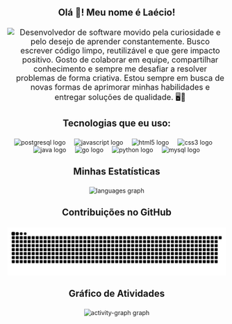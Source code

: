 <br clear="both">

<h2 align="center">Olá 👋! Meu nome é Laécio!</h2>

###

<p align="center">
  <img align="left" height="156" src="https://media1.giphy.com/media/v1.Y2lkPTc5MGI3NjExN2t2d3FkOTdmemRpcjhmNW8wa3I2ZjdwdG82NTJ3NWJxc3ZobDJtayZlcD12MV9pbnRlcm5hbF9naWZfYnlfaWQmY3Q9Zw/jBOOXxSJfG8kqMxT11/giphy.gif" />
  <span style="font-size: 18px;">Desenvolvedor de software movido pela curiosidade e pelo desejo de aprender constantemente. Busco escrever código limpo, reutilizável e que gere impacto positivo. Gosto de colaborar em equipe, compartilhar conhecimento e sempre me desafiar a resolver problemas de forma criativa. Estou sempre em busca de novas formas de aprimorar minhas habilidades e entregar soluções de qualidade. 🖥️🚀</span>
</p>

###

<h2 align="center">Tecnologias que eu uso:</h2>

###

<div align="center">
  <img src="https://cdn.jsdelivr.net/gh/devicons/devicon/icons/postgresql/postgresql-original.svg" height="32" alt="postgresql logo" />
  <img width="12" />
  <img src="https://cdn.jsdelivr.net/gh/devicons/devicon/icons/javascript/javascript-original.svg" height="32" alt="javascript logo" />
  <img width="12" />
  <img src="https://cdn.jsdelivr.net/gh/devicons/devicon/icons/html5/html5-original.svg" height="32" alt="html5 logo" />
  <img width="12" />
  <img src="https://cdn.jsdelivr.net/gh/devicons/devicon/icons/css3/css3-original.svg" height="32" alt="css3 logo" />
  <img width="12" />
  <img src="https://cdn.jsdelivr.net/gh/devicons/devicon/icons/java/java-original.svg" height="32" alt="java logo" />
  <img width="12" />
  <img src="https://cdn.jsdelivr.net/gh/devicons/devicon/icons/go/go-original.svg" height="32" alt="go logo" />
  <img width="12" />
  <img src="https://cdn.jsdelivr.net/gh/devicons/devicon/icons/python/python-original.svg" height="32" alt="python logo" />
  <img width="12" />
  <img src="https://cdn.jsdelivr.net/gh/devicons/devicon/icons/mysql/mysql-original.svg" height="32" alt="mysql logo" />
</div>

###

<h2 align="center">Minhas Estatísticas</h2>

### 

<div align="center">
  <img src="https://github-readme-stats.vercel.app/api/top-langs?username=laeciodev&locale=en&hide_title=false&layout=compact&card_width=320&langs_count=5&theme=github_dark&hide_border=true" height="150" alt="languages graph"  />
</div>

###

<h2 align="center">Contribuições no GitHub</h2>

### 

<picture align="center">
  <source media="(prefers-color-scheme: dark)" srcset="https://raw.githubusercontent.com/laeciodev/laeciodev/output/github-contribution-grid-snake-dark.svg">
  <source media="(prefers-color-scheme: light)" srcset="https://raw.githubusercontent.com/laeciodev/laeciodev/output/github-contribution-grid-snake-dark.svg">
  <img align="center" alt="github contribution grid snake animation" src="https://raw.githubusercontent.com/laeciodev/laeciodev/output/github-contribution-grid-snake.svg">
</picture>

###

<h2 align="center">Gráfico de Atividades</h2>

### 

<div align="center">
  <img src="https://github-readme-activity-graph.vercel.app/graph?username=laeciodev&radius=16&theme=github-dark&area=false&order=5&hide_border=true&hide_title=true" height="300" alt="activity-graph graph"  />
</div>
